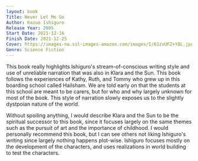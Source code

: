 ```yaml
---
layout: book
Title: Never Let Me Go
Author: Kazuo Ishiguro
Release Year: 2005
Start Date: 2021-12-16
Finish Date: 2021-12-25
Cover: https://images-na.ssl-images-amazon.com/images/I/61zvUFZ+Y8L.jpg
Genre: Science Fiction
---
```

This book really highlights Ishiguro's stream-of-conscious writing style and use of unreliable narration that was also in Klara and the Sun. This book follows the experiences of Kathy, Ruth, and Tommy who grew up in this boarding school called Hailsham. We are told early on that the students at this school are meant to be carers, but for who and why largely unknown for most of the book. This style of narration slowly exposes us to the slightly dystpoian nature of the world. 

Without spoiling anything, I would describe Klara and the Sun to be the spiritual successor to this book, since it focuses largely on the same themes such as the pursuit of art and the importance of childhood. I would personally recommend this book, but I can see others not liking Ishiguro's writing since largely nothing happens plot-wise. Ishiguro focuses mostly on the development of the characters, and uses realizations in world building to test the characters.
